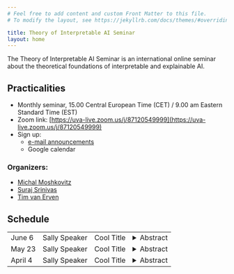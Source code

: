```yaml
---
# Feel free to add content and custom Front Matter to this file.
# To modify the layout, see https://jekyllrb.com/docs/themes/#overriding-theme-defaults

title: Theory of Interpretable AI Seminar
layout: home
---
```


The Theory of Interpretable AI Seminar is an international online
seminar about the theoretical foundations of interpretable and
explainable AI.

## Practicalities

* Monthly seminar, 15.00 Central European Time (CET) /
  9.00 am Eastern Standard Time (EST)
* Zoom link: [https://uva-live.zoom.us/j/87120549999](https://uva-live.zoom.us/j/87120549999)
* Sign up:
    * [e-mail announcements](https://list.uva.nl/mailman/listinfo/tiai-seminar)
    * Google calendar

### Organizers:
* [Michal Moshkovitz](https://sites.google.com/view/michal-moshkovitz/home)
* [Suraj Srinivas](https://suraj-srinivas.github.io/)
* [Tim van Erven](https://www.timvanerven.nl/)

## Schedule

<table>

<tr>
<td>June&nbsp;6</td>
<td>Sally Speaker</td>
<td>Cool Title</td>
<td>
    <details>
        <summary>Abstract</summary>
        <p>A very, very interesting talk about the nature of things</p>
    </details>
</td>
</tr>

<tr>
<td>May&nbsp;23</td>
<td>Sally Speaker</td>
<td>Cool Title</td>
<td>
    <details>
        <summary>Abstract</summary>
        <p>A very, very interesting talk about the nature of things</p>
    </details>
</td>
</tr>


<tr>
<td>April&nbsp;4</td>
<td>Sally Speaker</td>
<td>Cool Title</td>
<td>
    <details>
        <summary>Abstract</summary>
        <p>A very, very interesting talk about the nature of things</p>
    </details>
</td>
</tr>

</table>
